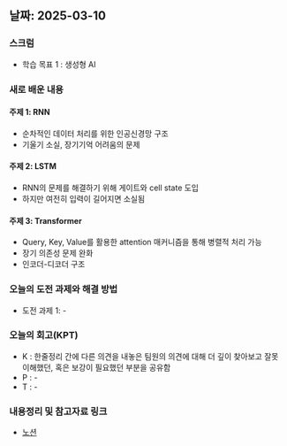 
## 날짜: 2025-03-10

### 스크럼
- 학습 목표 1 : 생성형 AI

### 새로 배운 내용
#### 주제 1: RNN
- 순차적인 데이터 처리를 위한 인공신경망 구조
- 기울기 소실, 장기기억 어려움의 문제

#### 주제 2: LSTM
- RNN의 문제를 해결하기 위해 게이트와 cell state 도입
- 하지만 여전히 입력이 길어지면 소실됨

#### 주제 3: Transformer
- Query, Key, Value를 활용한 attention 매커니즘을 통해 병렬적 처리 가능
- 장기 의존성 문제 완화
- 인코더-디코더 구조


### 오늘의 도전 과제와 해결 방법
- 도전 과제 1: -

### 오늘의 회고(KPT)
- K : 한줄정리 간에 다른 의견을 내놓은 팀원의 의견에 대해 더 깊이 찾아보고 잘못 이해했던, 혹은 보강이 필요했던 부분을 공유함
- P : -
- T : -

### 내용정리 및 참고자료 링크
- [노션](https://grizzly-crater-c04.notion.site/250310-AI-1b175a6ebc0a80f78c95dba9b903f601?pvs=4)
